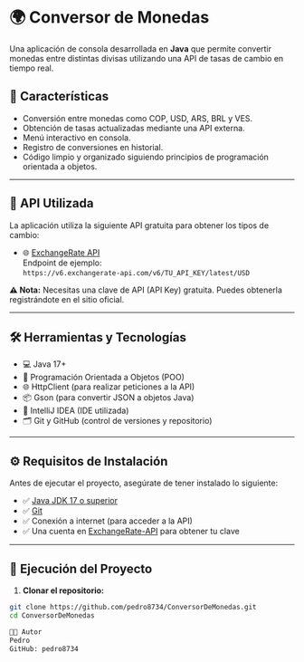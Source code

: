 # 🌍 Conversor de Monedas

Una aplicación de consola desarrollada en **Java** que permite convertir monedas entre distintas divisas utilizando una API de tasas de cambio en tiempo real.

## 📌 Características

- Conversión entre monedas como COP, USD, ARS, BRL y VES.
- Obtención de tasas actualizadas mediante una API externa.
- Menú interactivo en consola.
- Registro de conversiones en historial.
- Código limpio y organizado siguiendo principios de programación orientada a objetos.

---

## 🔗 API Utilizada

La aplicación utiliza la siguiente API gratuita para obtener los tipos de cambio:

- 🌐 [ExchangeRate API](https://www.exchangerate-api.com/)  
  Endpoint de ejemplo:  
  `https://v6.exchangerate-api.com/v6/TU_API_KEY/latest/USD`

**⚠️ Nota:** Necesitas una clave de API (API Key) gratuita. Puedes obtenerla registrándote en el sitio oficial.

---

## 🛠️ Herramientas y Tecnologías

- 💻 Java 17+
- 🧠 Programación Orientada a Objetos (POO)
- 🌐 HttpClient (para realizar peticiones a la API)
- 📦 Gson (para convertir JSON a objetos Java)
- 🔧 IntelliJ IDEA (IDE utilizada)
- 🗂️ Git y GitHub (control de versiones y repositorio)

---

## ⚙️ Requisitos de Instalación

Antes de ejecutar el proyecto, asegúrate de tener instalado lo siguiente:

- ✅ [Java JDK 17 o superior](https://www.oracle.com/java/technologies/javase-downloads.html)
- ✅ [Git](https://git-scm.com/)
- ✅ Conexión a internet (para acceder a la API)
- ✅ Una cuenta en [ExchangeRate-API](https://www.exchangerate-api.com/) para obtener tu clave

---

## 🚀 Ejecución del Proyecto

1. **Clonar el repositorio:**

```bash
git clone https://github.com/pedro8734/ConversorDeMonedas.git
cd ConversorDeMonedas

👨‍💻 Autor
Pedro
GitHub: pedro8734

